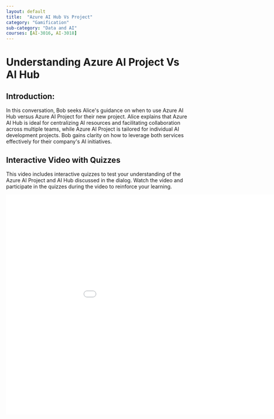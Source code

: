 ```yaml
---
layout: default
title:  "Azure AI Hub Vs Project"
category: "Gamification"
sub-category: "Data and AI"
courses: [AI-3016, AI-3018]
---
```


# Understanding Azure AI Project Vs AI Hub

## Introduction:

In this conversation, Bob seeks Alice's guidance on when to use Azure AI Hub versus Azure AI Project for their new project. Alice explains that Azure AI Hub is ideal for centralizing AI resources and facilitating collaboration across multiple teams, while Azure AI Project is tailored for individual AI development projects. Bob gains clarity on how to leverage both services effectively for their company's AI initiatives.


## Interactive Video with Quizzes
This video includes interactive quizzes to test your understanding of the Azure AI Project and AI Hub discussed in the dialog. Watch the video and participate in the quizzes during the video to reinforce your learning.

<iframe class="smart-player-embed-iframe" id="embeddedSmartPlayerInstance" src="/iengage/project-files/gamification/Data and AI/videos/aihub-aiproject/aihub-aiproject_player.html?embedIFrameId=embeddedSmartPlayerInstance" width="1024" height="600" scrolling="no" frameborder="0" webkitAllowFullScreen mozallowfullscreen allowFullScreen></iframe>


